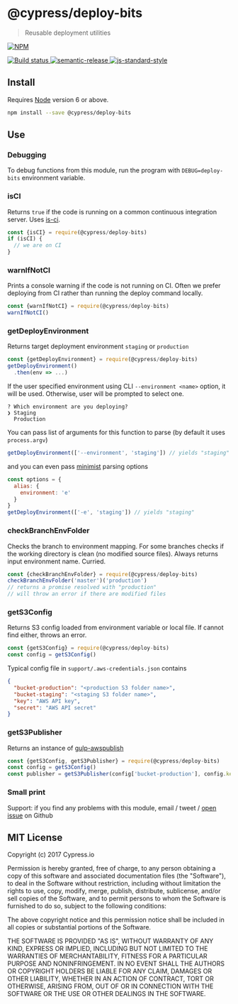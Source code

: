 # @cypress/deploy-bits

> Reusable deployment utilities

[![NPM][npm-icon] ][npm-url]

[![Build status][ci-image] ][ci-url]
[![semantic-release][semantic-image] ][semantic-url]
[![js-standard-style][standard-image]][standard-url]

## Install

Requires [Node](https://nodejs.org/en/) version 6 or above.

```sh
npm install --save @cypress/deploy-bits
```

## Use

### Debugging

To debug functions from this module, run the program with `DEBUG=deploy-bits` environment
variable.

### isCI

Returns `true` if the code is running on a common continuous integration server.
Uses [is-ci](https://github.com/watson/is-ci).

```js
const {isCI} = require(@cypress/deploy-bits)
if (isCI) {
  // we are on CI
}
```

### warnIfNotCI

Prints a console warning if the code is not running on CI. Often we prefer deploying
from CI rather than running the deploy command locally.

```js
const {warnIfNotCI} = require(@cypress/deploy-bits)
warnIfNotCI()
```

### getDeployEnvironment

Returns target deployment environment `staging` or `production`

```js
const {getDeployEnvironment} = require(@cypress/deploy-bits)
getDeployEnvironment()
  .then(env => ...)
```

If the user specified environment using CLI `--environment <name>` option, it will be used.
Otherwise, user will be prompted to select one.

```
? Which environment are you deploying? 
❯ Staging 
  Production
```

You can pass list of arguments for this function to parse (by default it uses `process.argv`)
```js
getDeployEnvironment(['--environment', 'staging']) // yields "staging"
```
and you can even pass [minimist](https://github.com/substack/minimist) parsing options
```js
const options = {
  alias: {
    environment: 'e'
  }
}
getDeployEnvironment(['-e', 'staging']) // yields "staging"
```

### checkBranchEnvFolder

Checks the branch to environment mapping. For some branches checks if the working
directory is clean (no modified source files). Always returns input environment name.
Curried.

```js
const {checkBranchEnvFolder} = require(@cypress/deploy-bits)
checkBranchEnvFolder('master')('production')
// returns a promise resolved with "production"
// will throw an error if there are modified files
```

### getS3Config

Returns S3 config loaded from environment variable or local file. If cannot find either,
throws an error.

```js
const {getS3Config} = require(@cypress/deploy-bits)
const config = getS3Config()
```

Typical config file in `support/.aws-credentials.json` contains

```json
{
  "bucket-production": "<production S3 folder name>",
  "bucket-staging": "<staging S3 folder name>",
  "key": "AWS API key",
  "secret": "AWS API secret"
}
```

### getS3Publisher

Returns an instance of [gulp-awspublish](https://github.com/pgherveou/gulp-awspublish)

```js
const {getS3Config, getS3Publisher} = require(@cypress/deploy-bits)
const config = getS3Config()
const publisher = getS3Publisher(config['bucket-production'], config.key, config.secret)
```

### Small print

Support: if you find any problems with this module, email / tweet /
[open issue](https://github.com/cypress-io/deploy-bits/issues) on Github

## MIT License

Copyright (c) 2017 Cypress.io

Permission is hereby granted, free of charge, to any person
obtaining a copy of this software and associated documentation
files (the "Software"), to deal in the Software without
restriction, including without limitation the rights to use,
copy, modify, merge, publish, distribute, sublicense, and/or sell
copies of the Software, and to permit persons to whom the
Software is furnished to do so, subject to the following
conditions:

The above copyright notice and this permission notice shall be
included in all copies or substantial portions of the Software.

THE SOFTWARE IS PROVIDED "AS IS", WITHOUT WARRANTY OF ANY KIND,
EXPRESS OR IMPLIED, INCLUDING BUT NOT LIMITED TO THE WARRANTIES
OF MERCHANTABILITY, FITNESS FOR A PARTICULAR PURPOSE AND
NONINFRINGEMENT. IN NO EVENT SHALL THE AUTHORS OR COPYRIGHT
HOLDERS BE LIABLE FOR ANY CLAIM, DAMAGES OR OTHER LIABILITY,
WHETHER IN AN ACTION OF CONTRACT, TORT OR OTHERWISE, ARISING
FROM, OUT OF OR IN CONNECTION WITH THE SOFTWARE OR THE USE OR
OTHER DEALINGS IN THE SOFTWARE.

[npm-icon]: https://nodei.co/npm/@cypress/deploy-bits.svg?downloads=true
[npm-url]: https://npmjs.org/package/@cypress/deploy-bits
[ci-image]: https://travis-ci.org/cypress-io/deploy-bits.svg?branch=master
[ci-url]: https://travis-ci.org/cypress-io/deploy-bits
[semantic-image]: https://img.shields.io/badge/%20%20%F0%9F%93%A6%F0%9F%9A%80-semantic--release-e10079.svg
[semantic-url]: https://github.com/semantic-release/semantic-release
[standard-image]: https://img.shields.io/badge/code%20style-standard-brightgreen.svg
[standard-url]: http://standardjs.com/
